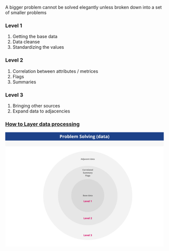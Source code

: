 A bigger problem cannot be solved elegantly unless broken down into a set of smaller problems

### Level 1
1. Getting the base data
2. Data cleanse
3. Standardizing the values

### Level 2
1. Correlation between attributes / metrices
2. Flags
3. Summaries

### Level 3
1. Bringing other sources
2. Expand data to adjacencies 


### [How to Layer data processing ](/adhocAnalysisRequest.sql)
![ProblemSolvingData](/images/ProblemSolvingData.jpg)
